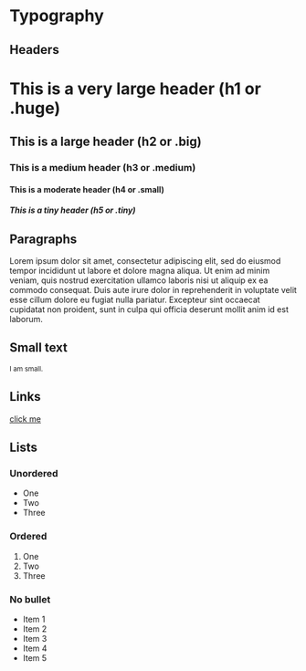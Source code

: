 # Typography

## Headers

<h1>This is a very large header (h1 or .huge)</h1>

<h2>This is a large header (h2 or .big)</h2>

<h3>This is a medium header (h3 or .medium)</h3>

<h4>This is a moderate header (h4 or .small)</h4>

<h5>This is a tiny header (h5 or .tiny)</h5>

## Paragraphs

Lorem ipsum dolor sit amet, consectetur adipiscing elit, sed do eiusmod tempor incididunt ut
labore et dolore magna aliqua. Ut enim ad minim veniam, quis nostrud exercitation ullamco
laboris nisi ut aliquip ex ea commodo consequat. Duis aute irure dolor in reprehenderit in
voluptate velit esse cillum dolore eu fugiat nulla pariatur. Excepteur sint occaecat
cupidatat non proident, sunt in culpa qui officia deserunt mollit anim id est laborum.

## Small text

<small>I am small.</small>

## Links

[click me](https://www.uniprot.org)

## Lists

### Unordered

- One
- Two
- Three

### Ordered

1. One
2. Two
3. Three

### No bullet

<ul class="no-bullet">
  <li>Item 1</li>
  <li>Item 2</li>
  <li>Item 3</li>
  <li>Item 4</li>
  <li>Item 5</li>
</ul>
